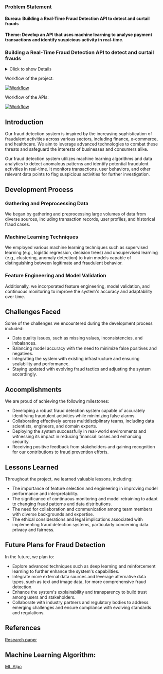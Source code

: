 ### Problem Statement
#### Bureau: Building a Real-Time Fraud Detection API to detect and curtail frauds


#### Theme: Develop an API that uses machine learning to analyse payment transactions and identify suspicious activity in real-time.

### Building a Real-Time Fraud Detection API to detect and curtail frauds

<details>
  <summary>Click to show Details</summary>



In the fast-paced realm of digital payments, ensuring the safety and reliability of transactions is of utmost importance. As the Unified Payments Interface (UPI) gains widespread acceptance in India and beyond, an urgent call arises for a robust system capable of promptly identifying and flagging potentially suspicious transactions.

While UPI was originally available in mainly one form factor, cards and other form factors have been added to the same. Fintech innovation leads to fraud innovation as well since access to technology is fairly democratised.

The other trend we’ve been noticing is that Fraud is no longer a single player game - that is to say, one off projects by one fraudster are rare. The industrialisation of fraud via syndicates and fraud rings across India and the world has made it harder to prevent abuse - but our mission at Bureau is to empower fintech and financial sector companies with the tools and know-how in order to make transacting online safer for all customers.

A common way in which customers lose money is via social engineering fraud which can happen when a fraudster calls or contacts a customer and gains their trust by pretending to be a person in a position of power or authority to get them to reveal account information or one time passwords, leading to an account takeover. Typically, when such a fraud occurs - the usage patterns change and our role as an infrastructure company is to be able to detect anomalies that are indicative or risky or fraudulent behaviour.

As part of this hackathon, we want to see if you can get into the minds of fraudsters and think about the different ways in which they would try to take advantage of account information obtained from a user. What would the cat and mouse game of figuring out patterns and anomalies look like when API-fied?

For example, if the victim is someone who never fills fuel but a transaction at a petrol bunk to the tune of 40,000 rupees is seen ( which would indicate filling several trucks worth of Diesel ) - then it is certainly likely that there is some anomalous behaviour underway that needs to be investigated by adding additional and strategic friction before letting the payment go through.

To solve this challenge, develop an API that does real-time monitoring and analyses transactional attributes such as amount, frequency, location, device usage, and transaction timing, as well as user-specific parameters like spending behaviours, transaction history, geographic location, device details, and account activity, by harnessing machine learning algorithms such as i-Forest, ECOD , auto encoders, local outlier factor (LOF), and others.

The solution should be able to flag these scenarios:

##### R1-> If the user tries to make transactions with a total cumulative amount >= to 70% of the card balance and the balance >= Rs 3,00,000 within 12 hours. (RULE-001)
##### R2-> Users transact from more than 5 locations (the minimum difference is 200KM between two locations) and transact with that card for more than 1,00,000 Rs within a 12-hour window. (RULE-002)
##### R3-> If the transactions from a card don’t follow the coherent pattern of the last 12-hour/1-day/7-day window. (RULE-003)
##### R4-> If the transaction doesn’t follow a coherent pattern with the merchant category code of the last 3-day/7-day/30-day for the card (RULE-004)
The input is a json payload containing relevant fields for the above scenarios:

```
{
"mti": "0100",
"processingCode": "000000",
"transactionAmount": "0000000000.00",
"dateTimeTransaction": "2412192200",
"cardholderBillingConversionRate": "61000000",
"stan": "13244",
"timeLocalTransaction": "192200",
"dateLocalTransaction": "2412",
"expiryDate": "2306",
"conversionDate": "0911",
"merchantCategoryCode": "5969",
"posEntryMode": "810",
"acquiringInstitutionCode": "013992",
"forwardingInstitutionCode": "001695",
"rrn": "1122033441",
"cardAcceptorTerminalId": "8999840",
"cardAcceptorId": "89050840 ",
"cardAcceptorNameLocation": "NETFLIXUS",
"cardBalance": "0000000000.00",
"additionalData48": "T",
"transactionCurrencyCode": "840",
"cardholderBillingCurrencyCode": "840",
"posDataCode": "102510800600084063368",
"originalDataElement": "01001324424121922000000001399200000001695", "channel": "ECOM",
"encryptedPan": "Kg1WR6lwTruEPIDK0GS4w82/wrFeXTU5SjD9TfyUXmc=", "network": "MASTER",
"dcc": false,
"kitNo": "1020001031",
"factorOfAuthorization": 0,
"authenticationScore": 0,
"contactless": false,
"international": true,
"preValidated": false,

"enhancedLimitWhiteListing": false, "transactionOrigin": "ECOM", "transactionType": "ECOM", "isExternalAuth": false, "encryptedHexCardNo":

"2a0d5647a9704ebb843c80cad064b8c3cdbfc2b15e5d35394a30fd4dfc945e67", "isTokenized": false,
"entityId": "EKCZSH8MA5",
"moneySendTxn": false,

"mcRefundTxn": false, "mpqrtxn": false, "authorisationStatus": true, "latitude": "28.644800", "longitude":"77.216721"

}

The output response must be in json and should follow this structure: {

"status": "ALERT/OK",
"ruleViolated": ["RULE-001", "RULE-003"], "timestamp": "unix timestamp in string"

}

```
Submission Format:

Fully functional API hosted on any freeware server . If required we can provide AWS Infrastructure. API documentation if the specifications are different than above.
Source Code files
Summary of the solution that includes Architecture and Flow Diagram

</details>


Workflow of the project:

  [![Workflow](https://github.com/poorvika7khanna/fraud-detection-backend/blob/main/Workflow_fraud_detection.png)]()


Workflow of the APIs:

  [![Workflow](https://github.com/poorvika7khanna/fraud-detection-backend/blob/main/Screenshot%20(25).png)]()


## Introduction
Our fraud detection system is inspired by the increasing sophistication of fraudulent activities across various sectors, including finance, e-commerce, and healthcare. We aim to leverage advanced technologies to combat these threats and safeguard the interests of businesses and consumers alike.

Our fraud detection system utilizes machine learning algorithms and data analytics to detect anomalous patterns and identify potential fraudulent activities in real-time. It monitors transactions, user behaviors, and other relevant data points to flag suspicious activities for further investigation.

## Development Process

### Gathering and Preprocessing Data
We began by gathering and preprocessing large volumes of data from diverse sources, including transaction records, user profiles, and historical fraud cases. 

### Machine Learning Techniques
We employed various machine learning techniques such as supervised learning (e.g., logistic regression, decision trees) and unsupervised learning (e.g., clustering, anomaly detection) to train models capable of distinguishing between legitimate and fraudulent behavior.

### Feature Engineering and Model Validation
Additionally, we incorporated feature engineering, model validation, and continuous monitoring to improve the system's accuracy and adaptability over time.

## Challenges Faced
Some of the challenges we encountered during the development process included:
- Data quality issues, such as missing values, inconsistencies, and imbalances.
- Balancing model accuracy with the need to minimize false positives and negatives.
- Integrating the system with existing infrastructure and ensuring scalability and performance.
- Staying updated with evolving fraud tactics and adjusting the system accordingly.

## Accomplishments
We are proud of achieving the following milestones:
- Developing a robust fraud detection system capable of accurately identifying fraudulent activities while minimizing false alarms.
- Collaborating effectively across multidisciplinary teams, including data scientists, engineers, and domain experts.
- Deploying the system successfully in real-world environments and witnessing its impact in reducing financial losses and enhancing security.
- Receiving positive feedback from stakeholders and gaining recognition for our contributions to fraud prevention efforts.

## Lessons Learned
Throughout the project, we learned valuable lessons, including:
- The importance of feature selection and engineering in improving model performance and interpretability.
- The significance of continuous monitoring and model retraining to adapt to changing fraud patterns and data distributions.
- The need for collaboration and communication among team members with diverse backgrounds and expertise.
- The ethical considerations and legal implications associated with implementing fraud detection systems, particularly concerning data privacy and fairness.

## Future Plans for Fraud Detection
In the future, we plan to:
- Explore advanced techniques such as deep learning and reinforcement learning to further enhance the system's capabilities.
- Integrate more external data sources and leverage alternative data types, such as text and image data, for more comprehensive fraud detection.
- Enhance the system's explainability and transparency to build trust among users and stakeholders.
- Collaborate with industry partners and regulatory bodies to address emerging challenges and ensure compliance with evolving standards and regulations.

## References

[Research paper](https://d1wqtxts1xzle7.cloudfront.net/60581311/credit-card-fraud-detection-using-machine-learning-IJERTV8IS09003120190913-7894-171thvf-libre.pdf?1568377014=&response-content-disposition=inline%3B+filename%3DIJERT_Credit_Card_Fraud_Detection_using.pdf&Expires=1712406455&Signature=BvtOl0NgbC5ZzniUasGv6zRL~21NXNHAL-R64OhdvoWNkkdhIjix2ranYMktYBrTu6OeXLVqR9Cbhmt6JHbhdZ3gn72fiMcvz0-tyda-uc~WPpbwbMJBcuJZ-h8-miYB8xnYwO6yLNl7JOEm6mde-gcA6Mlo6SrYDtk1f)


## Machine Learning Algorithm:
[ML Algo](https://github.com/sarikasingh30/CallOut-Farzi)

